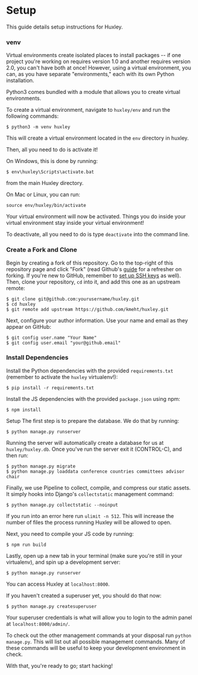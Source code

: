 # Setup
This guide details setup instructions for Huxley.

### venv
Virtual environments create isolated places to install packages -- if one project you're working on requires version 1.0 and another requires version 2.0, you can't have both at once! However, using a virtual environment, you can, as you have separate "environments," each with its own Python installation.

Python3 comes bundled with a module that allows you to create virtual environments.

To create a virtual environment, navigate to `huxley/env` and run the following commands:
```
$ python3 -m venv huxley
```
This will create a virtual environment located in the `env` directory in huxley.

Then, all you need to do is activate it!

On Windows, this is done by running:
```
$ env\huxley\Scripts\activate.bat
```
from the main Huxley directory.

On Mac or Linux, you can run:
```
source env/huxley/bin/activate
```

Your virtual environment will now be activated. Things you do inside your virtual environment stay inside your virtual environment!

To deactivate, all you need to do is type `deactivate` into the command line.

### Create a Fork and Clone
Begin by creating a fork of this repository. Go to the top-right of this repository page and click "Fork" (read Github's [guide](http://help.github.com/forking/) for a refresher on forking. If you're new to GitHub, remember to [set up SSH keys](https://help.github.com/articles/generating-ssh-keys) as well). Then, clone your repository, `cd` into it, and add this one as an upstream remote:

    $ git clone git@github.com:yourusername/huxley.git
    $ cd huxley
    $ git remote add upstream https://github.com/kmeht/huxley.git

Next, configure your author information. Use your name and email as they appear on GitHub:

    $ git config user.name "Your Name"
    $ git config user.email "your@github.email"

### Install Dependencies
Install the Python dependencies with the provided `requirements.txt` (remember to activate the `huxley` virtualenv!):

    $ pip install -r requirements.txt
    
Install the JS dependencies with the provided `package.json` using npm:

    $ npm install

Setup
The first step is to prepare the database. We do that by running: 

    $ python manage.py runserver

Running the server will automatically create a database for us at `huxley/huxley.db`. Once you've run the server exit it (CONTROL-C), and then run:

    $ python manage.py migrate
    $ python manage.py loaddata conference countries committees advisor chair

Finally, we use Pipeline to collect, compile, and compress our static assets. It simply hooks into Django's `collectstatic` management command:

    $ python manage.py collectstatic --noinput
    
If you run into an error here run `ulimit -n 512`. This will increase the number of files the process running Huxley will be allowed to open.

Next, you need to compile your JS code by running:

    $ npm run build

Lastly, open up a new tab in your terminal (make sure you're still in your virtualenv), and spin up a development server:

    $ python manage.py runserver

You can access Huxley at `localhost:8000`.


If you haven't created a superuser yet, you should do that now:

    $ python manage.py createsuperuser
    
Your superuser credentials is what will allow you to login to the admin panel at `localhost:8000/admin/`.

To check out the other management commands at your disposal run `python manage.py`. This will list out all possible management commands. Many of these commands will be useful to keep your development environment in check.

With that, you're ready to go; start hacking!
